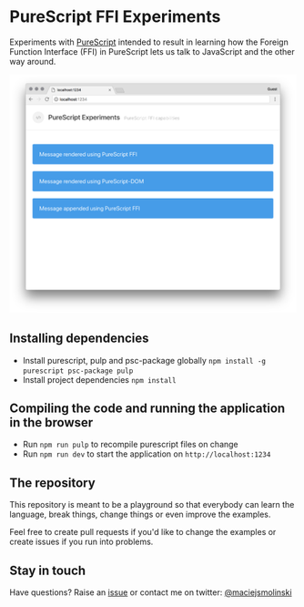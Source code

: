 # PureScript FFI Experiments

Experiments with [PureScript](http://www.purescript.org/) intended to result in learning how the Foreign Function Interface (FFI) in PureScript lets us talk to JavaScript and the other way around.

![](/assets/preview-v3.png)

## Installing dependencies

* Install purescript, pulp and psc-package globally `npm install -g purescript psc-package pulp`
* Install project dependencies `npm install`

## Compiling the code and running the application in the browser

* Run `npm run pulp` to recompile purescript files on change
* Run `npm run dev` to start the application on `http://localhost:1234`

## The repository

This repository is meant to be a playground so that everybody can learn the language, break things, change things or even improve the examples.

Feel free to create pull requests if you'd like to change the examples or create issues if you run into problems.

## Stay in touch

Have questions? Raise an [issue](https://github.com/maciejsmolinski/purescript-ffi-experiments/issues) or contact me on twitter: [@maciejsmolinski](https://twitter.com/maciejsmolinski)